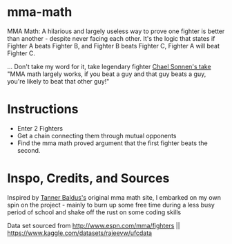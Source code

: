# mma-math

MMA Math: A hilarious and largely useless way to prove one fighter is better than another - despite never facing each other. It's the logic that states if Fighter A beats Fighter B, and Fighter B beats Fighter C, Fighter A will beat Fighter C.

 ... Don't take my word for it, take legendary fighter [Chael Sonnen's take](https://youtu.be/S-iSA59DWdk?t=75) "MMA math largely works, if you beat a guy and that guy beats a guy, you're likely to beat that other guy!"
 
# Instructions
- Enter 2 Fighters
- Get a chain connecting them through mutual opponents
- Find the mma math proved argument that the first fighter beats the second.

 
# Inspo, Credits, and Sources
Inspired by [Tanner Baldus's](https://github.com/TannerBaldus) original mma math site, I embarked on my own spin on the project - mainly to burn up some free time during a less busy period of school and shake off the rust on some coding skills

Data set sourced from http://www.espn.com/mma/fighters || https://www.kaggle.com/datasets/rajeevw/ufcdata
